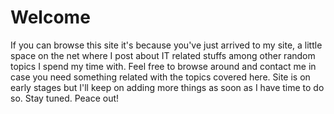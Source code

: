 # Welcome

If you can browse this site it's because you've just arrived to my site, a little space on the net where I post about 
IT related stuffs among other random topics I spend my time with. Feel free to browse around and contact me in 
case you need something related with the topics covered here. Site is on early stages but I'll keep on adding
more things as soon as I have time to do so. Stay tuned.  Peace out! 